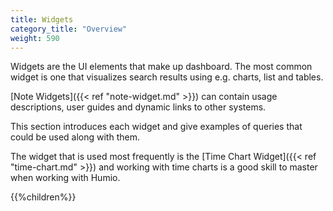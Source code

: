 ```yaml
---
title: Widgets
category_title: "Overview"
weight: 590
---
```


Widgets are the UI elements that make up dashboard. The most common widget is one that visualizes
search results using e.g. charts, list and tables.

[Note Widgets]({{< ref "note-widget.md" >}}) can contain usage descriptions, 
user guides and dynamic links to other systems. 

This section introduces each widget and give examples of queries that could
be used along with them.

The widget that is used most frequently is the [Time Chart Widget]({{< ref "time-chart.md" >}})
and working with time charts is a good skill to master when working with Humio.

{{%children%}}
